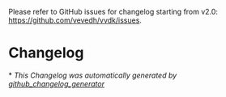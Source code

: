 Please refer to GitHub issues for changelog starting from v2.0: https://github.com/vevedh/vvdk/issues.

# Changelog




\* *This Changelog was automatically generated by [github_changelog_generator](https://github.com/github-changelog-generator/github-changelog-generator)*

